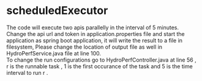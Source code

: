 # scheduledExecutor
The code will execute two apis parallelly in the interval of 5 minutes. <br>
Change the api url and token in application.properties file and start the application as spring boot application, 
it will write the result to a file in filesystem, Please change the location of output file as well in HydroPerfService.java
file at line 100.<br>
To change the run configurations go to HydroPerfController.java at line 56 , r is the runnable task , 1 is the first occurance of the task and 5 is the time interval to run r .



